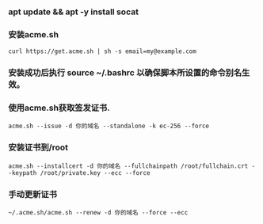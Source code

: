 ### apt update && apt -y install socat 

### 安装acme.sh
    curl https://get.acme.sh | sh -s email=my@example.com

### 安装成功后执行 source ~/.bashrc 以确保脚本所设置的命令别名生效。

### 使用acme.sh获取签发证书.
    acme.sh --issue -d 你的域名 --standalone -k ec-256 --force

### 安装证书到/root
    acme.sh --installcert -d 你的域名 --fullchainpath /root/fullchain.crt --keypath /root/private.key --ecc --force

### 手动更新证书
    ~/.acme.sh/acme.sh --renew -d 你的域名 --force --ecc